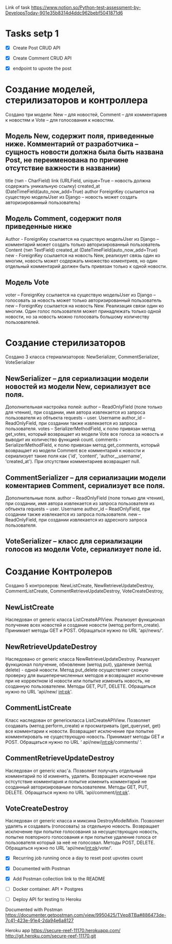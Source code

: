 Link of task https://www.notion.so/Python-test-assessment-by-DevelopsToday-901e35b8314d4ddc962bebf5041871d6

# Tasks setp 1
- [x] Create Post CRUD API 
- [x] Create Comment CRUD API 
- [x] endpoint to upvote the post


# Создание моделей, стерилизаторов и контроллера
Создано три модели: New – для новостей, Comment – для комментариев к новостям и Vote – для голосования к новостям. 

## Модель New, содержит поля, приведенные ниже. Комментарий от разработчика – сущность новости должна была быть названа Post, не переименована по причине отсутствие важности в названии)
title (тип - CharField)
link (URLField, unique=True – новость должна содержать уникальную ссылку)
created_at (DateTimeField(auto_now_add=True)
author ForeignKey ссылается на существую модельUser из Django – новость может создать авторизированный пользователь)

## Модель Comment, содержит поля приведенные ниже
Author - ForeignKey ссылается на существую модельUser из Django – комментарий может создать только авторизированный пользователь
Content (тип TextField) 
created_at (DateTimeField(auto_now_add=True)
new - ForeignKey ссылается на новость New, реализует связь один ко многим, новость может содержать множество коментриев, но один отдельный комментарий должен быть привязан только к одной новости.  

## Модель Vote
voter – ForeignKey ссылается на существую модельUser из Django – голосовать за новость может только авторизированный пользователь
new – ForeignKey ссылается на новость New. Реализация связи один ко многим. Один голос пользователя может принадлежать только одной новости, но за новость можно голосовать большому количеству пользователей. 

# Создание стерилизаторов
Создано 3 класса стериализаторов: NewSerializer, CommentSerializer, VoteSerializer

## NewSerializer – для сериализации модели новостей из модели New, сериализует все поля. 
Дополнительная настройка полей: 
author – ReadOnlyField (поле только для чтения), при создании, имя автора извлекается из запроса пользователя из обтьекта requests – user. Username
author_id – ReadOnlyField, при создании также извлекается из запроса пользователя. 
votes – SerializerMethodField, к полю привязан метод get_votes, который возвращает из модели Vote все голоса за новость и выводит их количество функцией count. 
comments - SerializerMethodField, к полю привязан метод get_comments, который возвращает из модели Comment все комментарий к новости и сериализует такие поля как ('id', 'content', 'author__username', 'created_at'). При отсутствии комментариев возвращает null. 

## CommentSerializer – для сериализации модели коментариев Comment, сериализует все поля. 
Дополнительные поля. 
author – ReadOnlyField (поле только для чтения), при создании, имя автора извлекается из запроса пользователя из обтьекта requests – user. Username
author_id – ReadOnlyField, при создании также извлекается из запроса пользователя. 
new – ReadOnlyField, при создании извлекается из адресного запроса пользователя. 

## VoteSerializer – класс для сериализации голосов из модели Vote, сериализует поле id. 

# Создание Контролеров
Создано 5 контролеров: NewListCreate,  NewRetrieveUpdateDestroy,  CommentListCreate,  CommentRetrieveUpdateDestroy,  VoteCreateDestroy,

## NewListCreate 
Наследован от generic класса ListCreateAPIView. Реализует функционал получение всех новостей и создание новости (метод perform_create). Принимает методы GET и POST. Обращаться нужно по URL 'api/news/'. 

## NewRetrieveUpdateDestroy
Наследовано от generic класса NewRetrieveUpdateDestroy. Реализует функционал получение, обновление (метод put), удаление (метод delete) - одной новости. Метод put_delete осуществляет схожую проверку для вышеперечисленных методов и возвращает исключение при не корректном id новости или попытке изменить новость, не созданную пользователем. Методы GET, PUT, DELETE. Обращаться нужно по URL 'api/new/ <int:pk>'.

## CommentListCreate
Класс наследован от genericкласса ListCreateAPIView. Позволяет создавать (метод perform_create) и просматривать (get_queryset, get) все комментарии к новости. Возвращает исключение при попытке комментировать не существующую новость. Принимает методы GET и POST. Обращаться нужно по URL ‘ api/new/<int:pk>/comments/ ‘.

## CommentRetrieveUpdateDestroy 
Наследован от generic клас'а. Позволяет получать отдельный комментарий по id изменять, удалять. Возвращает исключение при остсутствие комментария и попытке изменить комментарий не созданный авторизированым пользователем.  Методы GET, PUT, DELETE. Обращаться нужно по URL ‘api/comment/<int:pk>’.

## VoteCreateDestroy
Наследован от generic класса и миксина DestroyModelMixin. Позволяет удалять и создавать (голосовать) за отдельную новость. Возвращает исключение при попытке голосования за несуществующую новость,  попытке повторного голосования и при попытке удаление голоса от пользователя который за неё не голосовал. Методы POST, DELETE. Обращаться нужно по URL 'api/new/<int:pk>/vote/'.

- [x] Recurring job running once a day to reset post upvotes count
- [x] Documented with Postman
- [x] Add Postman collection link to the README

- [ ] Docker container. API + Postgres 
- [ ] Deploy API for testing to Heroku



Documented with Postman
https://documenter.getpostman.com/view/9950425/TVep8TBa#886473de-7c41-423e-91e4-2da94e6a8127



Heroku app
https://secure-reef-11170.herokuapp.com/
http://git.heroku.com/secure-reef-11170.git

